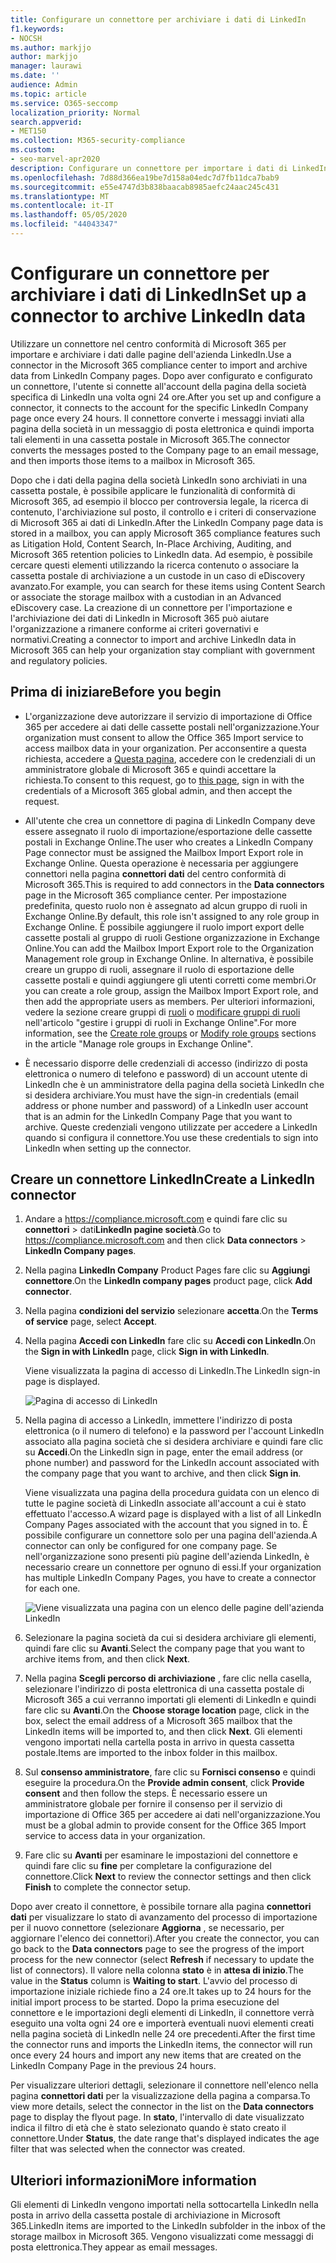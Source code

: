 ```yaml
---
title: Configurare un connettore per archiviare i dati di LinkedIn
f1.keywords:
- NOCSH
ms.author: markjjo
author: markjjo
manager: laurawi
ms.date: ''
audience: Admin
ms.topic: article
ms.service: O365-seccomp
localization_priority: Normal
search.appverid:
- MET150
ms.collection: M365-security-compliance
ms.custom:
- seo-marvel-apr2020
description: Configurare un connettore per importare i dati di LinkedIn in Microsoft 365 in modo da poter utilizzare gli strumenti di conformità, ad esempio i criteri di conservazione legale, ricerca contenuto e mantenimento.
ms.openlocfilehash: 7d88d366ea19be7d158a04edc7d7fb11dca7bab9
ms.sourcegitcommit: e55e4747d3b838baacab8985aefc24aac245c431
ms.translationtype: MT
ms.contentlocale: it-IT
ms.lasthandoff: 05/05/2020
ms.locfileid: "44043347"
---
```

# <a name="set-up-a-connector-to-archive-linkedin-data"></a><span data-ttu-id="e10bb-103">Configurare un connettore per archiviare i dati di LinkedIn</span><span class="sxs-lookup"><span data-stu-id="e10bb-103">Set up a connector to archive LinkedIn data</span></span>

<span data-ttu-id="e10bb-104">Utilizzare un connettore nel centro conformità di Microsoft 365 per importare e archiviare i dati dalle pagine dell'azienda LinkedIn.</span><span class="sxs-lookup"><span data-stu-id="e10bb-104">Use a connector in the Microsoft 365 compliance center to import and archive data from LinkedIn Company pages.</span></span> <span data-ttu-id="e10bb-105">Dopo aver configurato e configurato un connettore, l'utente si connette all'account della pagina della società specifica di LinkedIn una volta ogni 24 ore.</span><span class="sxs-lookup"><span data-stu-id="e10bb-105">After you set up and configure a connector, it connects to the account for the specific LinkedIn Company page once every 24 hours.</span></span> <span data-ttu-id="e10bb-106">Il connettore converte i messaggi inviati alla pagina della società in un messaggio di posta elettronica e quindi importa tali elementi in una cassetta postale in Microsoft 365.</span><span class="sxs-lookup"><span data-stu-id="e10bb-106">The connector converts the messages posted to the Company page to an email message, and then imports those items to a mailbox in Microsoft 365.</span></span>

<span data-ttu-id="e10bb-107">Dopo che i dati della pagina della società LinkedIn sono archiviati in una cassetta postale, è possibile applicare le funzionalità di conformità di Microsoft 365, ad esempio il blocco per controversia legale, la ricerca di contenuto, l'archiviazione sul posto, il controllo e i criteri di conservazione di Microsoft 365 ai dati di LinkedIn.</span><span class="sxs-lookup"><span data-stu-id="e10bb-107">After the LinkedIn Company page data is stored in a mailbox, you can apply Microsoft 365 compliance features such as Litigation Hold, Content Search, In-Place Archiving, Auditing, and Microsoft 365 retention policies to LinkedIn data.</span></span> <span data-ttu-id="e10bb-108">Ad esempio, è possibile cercare questi elementi utilizzando la ricerca contenuto o associare la cassetta postale di archiviazione a un custode in un caso di eDiscovery avanzato.</span><span class="sxs-lookup"><span data-stu-id="e10bb-108">For example, you can search for these items using Content Search or associate the storage mailbox with a custodian in an Advanced eDiscovery case.</span></span> <span data-ttu-id="e10bb-109">La creazione di un connettore per l'importazione e l'archiviazione dei dati di LinkedIn in Microsoft 365 può aiutare l'organizzazione a rimanere conforme ai criteri governativi e normativi.</span><span class="sxs-lookup"><span data-stu-id="e10bb-109">Creating a connector to import and archive LinkedIn data in Microsoft 365 can help your organization stay compliant with government and regulatory policies.</span></span>

## <a name="before-you--begin"></a><span data-ttu-id="e10bb-110">Prima di iniziare</span><span class="sxs-lookup"><span data-stu-id="e10bb-110">Before you  begin</span></span>

- <span data-ttu-id="e10bb-111">L'organizzazione deve autorizzare il servizio di importazione di Office 365 per accedere ai dati delle cassette postali nell'organizzazione.</span><span class="sxs-lookup"><span data-stu-id="e10bb-111">Your organization must consent to allow the Office 365 Import service to access mailbox data in your organization.</span></span> <span data-ttu-id="e10bb-112">Per acconsentire a questa richiesta, accedere a [Questa pagina](https://login.microsoftonline.com/common/oauth2/authorize?client_id=570d0bec-d001-4c4e-985e-3ab17fdc3073&response_type=code&redirect_uri=https://portal.azure.com/&nonce=1234&prompt=admin_consent), accedere con le credenziali di un amministratore globale di Microsoft 365 e quindi accettare la richiesta.</span><span class="sxs-lookup"><span data-stu-id="e10bb-112">To consent to this request, go to [this page](https://login.microsoftonline.com/common/oauth2/authorize?client_id=570d0bec-d001-4c4e-985e-3ab17fdc3073&response_type=code&redirect_uri=https://portal.azure.com/&nonce=1234&prompt=admin_consent), sign in with the credentials of a Microsoft 365 global admin, and then accept the request.</span></span>

- <span data-ttu-id="e10bb-113">All'utente che crea un connettore di pagina di LinkedIn Company deve essere assegnato il ruolo di importazione/esportazione delle cassette postali in Exchange Online.</span><span class="sxs-lookup"><span data-stu-id="e10bb-113">The user who creates a LinkedIn Company Page connector must be assigned the Mailbox Import Export role in Exchange Online.</span></span> <span data-ttu-id="e10bb-114">Questa operazione è necessaria per aggiungere connettori nella pagina **connettori dati** del centro conformità di Microsoft 365.</span><span class="sxs-lookup"><span data-stu-id="e10bb-114">This is required to add connectors in the **Data connectors** page in the Microsoft 365 compliance center.</span></span> <span data-ttu-id="e10bb-115">Per impostazione predefinita, questo ruolo non è assegnato ad alcun gruppo di ruoli in Exchange Online.</span><span class="sxs-lookup"><span data-stu-id="e10bb-115">By default, this role isn't assigned to any role group in Exchange Online.</span></span> <span data-ttu-id="e10bb-116">È possibile aggiungere il ruolo import export delle cassette postali al gruppo di ruoli Gestione organizzazione in Exchange Online.</span><span class="sxs-lookup"><span data-stu-id="e10bb-116">You can add the Mailbox Import Export role to the Organization Management role group in Exchange Online.</span></span> <span data-ttu-id="e10bb-117">In alternativa, è possibile creare un gruppo di ruoli, assegnare il ruolo di esportazione delle cassette postali e quindi aggiungere gli utenti corretti come membri.</span><span class="sxs-lookup"><span data-stu-id="e10bb-117">Or you can create a role group, assign the Mailbox Import Export role, and then add the appropriate users as members.</span></span> <span data-ttu-id="e10bb-118">Per ulteriori informazioni, vedere la sezione creare gruppi di [ruoli](https://docs.microsoft.com/Exchange/permissions-exo/role-groups#create-role-groups) o [modificare gruppi di ruoli](https://docs.microsoft.com/Exchange/permissions-exo/role-groups#modify-role-groups) nell'articolo "gestire i gruppi di ruoli in Exchange Online".</span><span class="sxs-lookup"><span data-stu-id="e10bb-118">For more information, see the [Create role groups](https://docs.microsoft.com/Exchange/permissions-exo/role-groups#create-role-groups) or [Modify role groups](https://docs.microsoft.com/Exchange/permissions-exo/role-groups#modify-role-groups) sections in the article "Manage role groups in Exchange Online".</span></span>

- <span data-ttu-id="e10bb-119">È necessario disporre delle credenziali di accesso (indirizzo di posta elettronica o numero di telefono e password) di un account utente di LinkedIn che è un amministratore della pagina della società LinkedIn che si desidera archiviare.</span><span class="sxs-lookup"><span data-stu-id="e10bb-119">You must have the sign-in credentials (email address or phone number and password) of a LinkedIn user account that is an admin for the LinkedIn Company Page that you want to archive.</span></span> <span data-ttu-id="e10bb-120">Queste credenziali vengono utilizzate per accedere a LinkedIn quando si configura il connettore.</span><span class="sxs-lookup"><span data-stu-id="e10bb-120">You use these credentials to sign into LinkedIn when setting up the connector.</span></span>

## <a name="create-a-linkedin-connector"></a><span data-ttu-id="e10bb-121">Creare un connettore LinkedIn</span><span class="sxs-lookup"><span data-stu-id="e10bb-121">Create a LinkedIn connector</span></span>

1. <span data-ttu-id="e10bb-122">Andare a <https://compliance.microsoft.com> e quindi fare clic su **connettori** > dati**LinkedIn pagine società**.</span><span class="sxs-lookup"><span data-stu-id="e10bb-122">Go to <https://compliance.microsoft.com> and then click **Data connectors** > **LinkedIn Company pages**.</span></span>

2. <span data-ttu-id="e10bb-123">Nella pagina **LinkedIn Company** Product Pages fare clic su **Aggiungi connettore**.</span><span class="sxs-lookup"><span data-stu-id="e10bb-123">On the **LinkedIn company pages** product page, click **Add connector**.</span></span>

3. <span data-ttu-id="e10bb-124">Nella pagina **condizioni del servizio** selezionare **accetta**.</span><span class="sxs-lookup"><span data-stu-id="e10bb-124">On the **Terms of service** page, select **Accept**.</span></span>

4. <span data-ttu-id="e10bb-125">Nella pagina **Accedi con LinkedIn** fare clic su **Accedi con LinkedIn**.</span><span class="sxs-lookup"><span data-stu-id="e10bb-125">On the **Sign in with LinkedIn** page, click **Sign in with LinkedIn**.</span></span>

   <span data-ttu-id="e10bb-126">Viene visualizzata la pagina di accesso di LinkedIn.</span><span class="sxs-lookup"><span data-stu-id="e10bb-126">The LinkedIn sign-in page is displayed.</span></span>

   ![Pagina di accesso di LinkedIn](../media/LinkedInSigninPage.png)

5. <span data-ttu-id="e10bb-128">Nella pagina di accesso a LinkedIn, immettere l'indirizzo di posta elettronica (o il numero di telefono) e la password per l'account LinkedIn associato alla pagina società che si desidera archiviare e quindi fare clic su **Accedi**.</span><span class="sxs-lookup"><span data-stu-id="e10bb-128">On the LinkedIn sign in page, enter the email address (or phone number) and password for the LinkedIn account associated with the company page that you want to archive, and then click **Sign in**.</span></span>

   <span data-ttu-id="e10bb-129">Viene visualizzata una pagina della procedura guidata con un elenco di tutte le pagine società di LinkedIn associate all'account a cui è stato effettuato l'accesso.</span><span class="sxs-lookup"><span data-stu-id="e10bb-129">A wizard page is displayed with a list of all LinkedIn Company Pages associated with the account that you signed in to.</span></span> <span data-ttu-id="e10bb-130">È possibile configurare un connettore solo per una pagina dell'azienda.</span><span class="sxs-lookup"><span data-stu-id="e10bb-130">A connector can only be configured for one company page.</span></span> <span data-ttu-id="e10bb-131">Se nell'organizzazione sono presenti più pagine dell'azienda LinkedIn, è necessario creare un connettore per ognuno di essi.</span><span class="sxs-lookup"><span data-stu-id="e10bb-131">If your organization has multiple LinkedIn Company Pages, you have to create a connector for each one.</span></span>

   ![Viene visualizzata una pagina con un elenco delle pagine dell'azienda LinkedIn](../media/LinkedInSelectCompanyPage.png)

6. <span data-ttu-id="e10bb-133">Selezionare la pagina società da cui si desidera archiviare gli elementi, quindi fare clic su **Avanti**.</span><span class="sxs-lookup"><span data-stu-id="e10bb-133">Select the company page that you want to archive items from, and then click **Next**.</span></span>

7. <span data-ttu-id="e10bb-134">Nella pagina **Scegli percorso di archiviazione** , fare clic nella casella, selezionare l'indirizzo di posta elettronica di una cassetta postale di Microsoft 365 a cui verranno importati gli elementi di LinkedIn e quindi fare clic su **Avanti**.</span><span class="sxs-lookup"><span data-stu-id="e10bb-134">On the **Choose storage location** page, click in the box, select the email address of a Microsoft 365 mailbox that the LinkedIn items will be imported to, and then click **Next**.</span></span> <span data-ttu-id="e10bb-135">Gli elementi vengono importati nella cartella posta in arrivo in questa cassetta postale.</span><span class="sxs-lookup"><span data-stu-id="e10bb-135">Items are imported to the inbox folder in this mailbox.</span></span>

8. <span data-ttu-id="e10bb-136">Sul **consenso amministratore**, fare clic su **Fornisci consenso** e quindi eseguire la procedura.</span><span class="sxs-lookup"><span data-stu-id="e10bb-136">On the **Provide admin consent**, click **Provide consent** and then follow the steps.</span></span> <span data-ttu-id="e10bb-137">È necessario essere un amministratore globale per fornire il consenso per il servizio di importazione di Office 365 per accedere ai dati nell'organizzazione.</span><span class="sxs-lookup"><span data-stu-id="e10bb-137">You must be a global admin to provide consent for the Office 365 Import service to access data in your organization.</span></span>

9. <span data-ttu-id="e10bb-138">Fare clic su **Avanti** per esaminare le impostazioni del connettore e quindi fare clic su **fine** per completare la configurazione del connettore.</span><span class="sxs-lookup"><span data-stu-id="e10bb-138">Click **Next** to review the connector settings and then click **Finish** to complete the connector setup.</span></span>

<span data-ttu-id="e10bb-139">Dopo aver creato il connettore, è possibile tornare alla pagina **connettori dati** per visualizzare lo stato di avanzamento del processo di importazione per il nuovo connettore (selezionare **Aggiorna** , se necessario, per aggiornare l'elenco dei connettori).</span><span class="sxs-lookup"><span data-stu-id="e10bb-139">After you create the connector, you can go back to the **Data connectors** page to see the progress of the import process for the new connector (select **Refresh** if necessary to update the list of connectors).</span></span> <span data-ttu-id="e10bb-140">Il valore nella colonna **stato** è in **attesa di inizio**.</span><span class="sxs-lookup"><span data-stu-id="e10bb-140">The value in the **Status** column is **Waiting to start**.</span></span> <span data-ttu-id="e10bb-141">L'avvio del processo di importazione iniziale richiede fino a 24 ore.</span><span class="sxs-lookup"><span data-stu-id="e10bb-141">It takes up to 24 hours for the initial import process to be started.</span></span> <span data-ttu-id="e10bb-142">Dopo la prima esecuzione del connettore e le importazioni degli elementi di LinkedIn, il connettore verrà eseguito una volta ogni 24 ore e importerà eventuali nuovi elementi creati nella pagina società di LinkedIn nelle 24 ore precedenti.</span><span class="sxs-lookup"><span data-stu-id="e10bb-142">After the first time the connector runs and imports the LinkedIn items, the connector will run once every 24 hours and import any new items that are created on the LinkedIn Company Page in the previous 24 hours.</span></span>

<span data-ttu-id="e10bb-143">Per visualizzare ulteriori dettagli, selezionare il connettore nell'elenco nella pagina **connettori dati** per la visualizzazione della pagina a comparsa.</span><span class="sxs-lookup"><span data-stu-id="e10bb-143">To view more details, select the connector in the list on the **Data connectors** page to display the flyout page.</span></span> <span data-ttu-id="e10bb-144">In **stato**, l'intervallo di date visualizzato indica il filtro di età che è stato selezionato quando è stato creato il connettore.</span><span class="sxs-lookup"><span data-stu-id="e10bb-144">Under **Status**, the date range that's displayed indicates the age filter that was selected when the connector was created.</span></span>

## <a name="more-information"></a><span data-ttu-id="e10bb-145">Ulteriori informazioni</span><span class="sxs-lookup"><span data-stu-id="e10bb-145">More information</span></span>

<span data-ttu-id="e10bb-146">Gli elementi di LinkedIn vengono importati nella sottocartella LinkedIn nella posta in arrivo della cassetta postale di archiviazione in Microsoft 365.</span><span class="sxs-lookup"><span data-stu-id="e10bb-146">LinkedIn items are imported to the LinkedIn subfolder in the inbox of the storage mailbox in Microsoft 365.</span></span> <span data-ttu-id="e10bb-147">Vengono visualizzati come messaggi di posta elettronica.</span><span class="sxs-lookup"><span data-stu-id="e10bb-147">They appear as email messages.</span></span>
